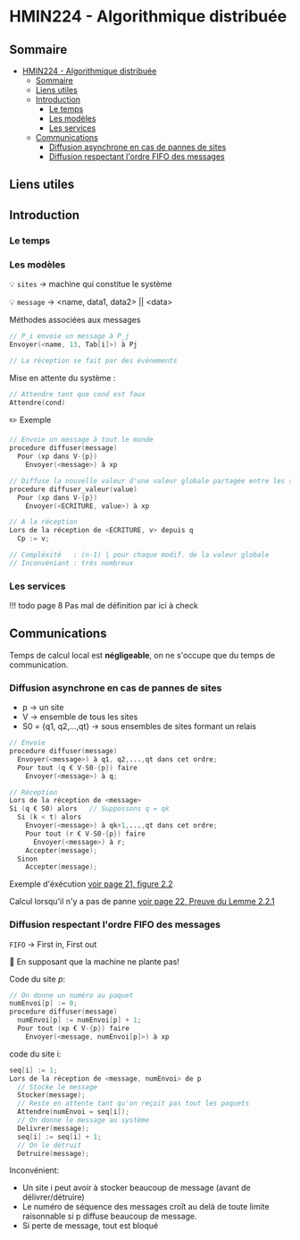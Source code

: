 # HMIN224 - Algorithmique distribuée

## Sommaire

- [HMIN224 - Algorithmique distribuée](#hmin224---algorithmique-distribuée)
  - [Sommaire](#sommaire)
  - [Liens utiles](#liens-utiles)
  - [Introduction](#introduction)
    - [Le temps](#le-temps)
    - [Les modèles](#les-modèles)
    - [Les services](#les-services)
  - [Communications](#communications)
    - [Diffusion asynchrone en cas de pannes de sites](#diffusion-asynchrone-en-cas-de-pannes-de-sites)
    - [Diffusion respectant l'ordre FIFO des messages](#diffusion-respectant-lordre-fifo-des-messages)

## Liens utiles

## Introduction

### Le temps

### Les modèles

:bulb: `sites` &rarr; machine qui constitue le système

:bulb: `message` &rarr; \<name, data1, data2\> \|\| \<data>

Méthodes associées aux messages

```d
// P_i envoie un message à P_j
Envoyer(<name, 13, Tab[i]>) à Pj

// La réception se fait par des évènements
```

Mise en attente du système :
```d
// Attendre tant que cond est faux
Attendre(cond)
```

:pencil2: Exemple
```d
// Envoie un message à tout le monde
procedure diffuser(message)
  Pour (xp dans V-{p})
    Envoyer(<message>) à xp
```

```d
// Diffuse la nouvelle valeur d'une valeur globale partagée entre les sites
procedure diffuser_valeur(value)
  Pour (xp dans V-{p})
    Envoyer(<ECRITURE, value>) à xp

// A la réception
Lors de la réception de <ECRITURE, v> depuis q
  Cp := v;

// Compléxité 	: (n-1) | pour chaque modif. de la valeur globale
// Inconvéniant	: très nombreux
```

### Les services

!!! todo page 8
  Pas mal de définition par ici à check 


## Communications

Temps de calcul local est **négligeable**, on ne s'occupe que du temps de communication.

### Diffusion asynchrone en cas de pannes de sites

- p &rarr; un site
- V &rarr; ensemble de tous les sites
- S0 = {q1, q2,...,qt} &rarr; sous ensembles de sites formant un relais

```d
// Envoie
procedure diffuser(message)
  Envoyer(<message>) à q1, q2,...,qt dans cet ordre;
  Pour tout (q € V-S0-{p}) faire
    Envoyer(<message>) à q;

// Réception
Lors de la réception de <message>
Si (q € S0) alors	// Suppossons q = qk
  Si (k < t) alors
    Envoyer(<message>) à qk+1,...,qt dans cet ordre;
    Pour tout (r € V-S0-{p}) faire
      Envoyer(<message>) à r;
    Accepter(message);
  Sinon
    Accepter(message);
```

Exemple d'éxécution [voir page 21, figure 2.2](https://github.com/DocAmaroo/M1Aigle/blob/master/s2/HMIN224/cours/main_cours.pdf)

Calcul lorsqu'il n'y a pas de panne [voir page 22, Preuve du Lemme 2.2.1](https://github.com/DocAmaroo/M1Aigle/blob/master/s2/HMIN224/cours/main_cours.pdf)

### Diffusion respectant l'ordre FIFO des messages

`FIFO` &rarr; First in, First out

:children_crossing: En supposant que la machine ne plante pas!

Code du site *p*:
```d
// On donne un numéro au paquet
numEnvoi[p] := 0;
procedure diffuser(message)
  numEnvoi[p] := numEnvoi[p] + 1;
  Pour tout (xp € V-{p}) faire
    Envoyer(<message, numEnvoi[p]>) à xp
```

code du site i:
```d
seq[i] := 1;
Lors de la réception de <message, numEnvoi> de p
  // Stocke le message
  Stocker(message);
  // Reste en attente tant qu'on reçoit pas tout les paquets
  Attendre(numEnvoi = seq[i]);
  // On donne le message au système
  Delivrer(message);
  seq[i] := seq[i] + 1;
  // On le détruit
  Detruire(message);
```

Inconvénient:
- Un site i peut avoir à stocker beaucoup de message (avant de délivrer/détruire)
- Le numéro de séquence des messages croît au delà de toute limite raisonnable si p diffuse beaucoup de message.
- Si perte de message, tout est bloqué
